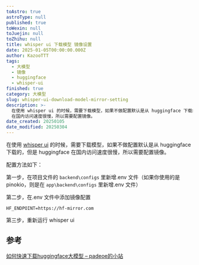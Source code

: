 ```yaml
---
toAstro: true
astroType: null
published: true
toWexin: null
toJuejin: null
toZhihu: null
title: whisper ui 下载模型 镜像设置
date: 2025-01-05T00:00:00.000Z
author: KazooTTT
tags:
  - 大模型
  - 镜像
  - huggingface
  - whisper-ui
finished: true
category: 大模型
slug: whisper-ui-download-model-mirror-setting
description: >-
  在使用 whisper ui 的时候，需要下载模型，如果不做配置默认是从 huggingface 下载的，但是 huggingface
  在国内访问速度很慢，所以需要配置镜像。
date_created: 20250105
date_modified: 20250304
---
```


在使用 [whisper ui](<https://github.com/jhj0517/Whisper-WebUI>) 的时候，需要下载模型，如果不做配置默认是从 huggingface 下载的，但是 huggingface 在国内访问速度很慢，所以需要配置镜像。

配置方法如下：

第一步，在项目文件的 `backend\configs` 里新增.env 文件（如果你使用的是 pinokio，则是在 `app\backend\configs` 里新增.env 文件）

第二步，在.env 文件中添加镜像配置

```
HF_ENDPOINT=https://hf-mirror.com 
```

第三步，重新运行 whisper ui

## 参考

[如何快速下载huggingface大模型 – padeoe的小站](<https://padeoe.com/huggingface-large-models-downloader/>)
